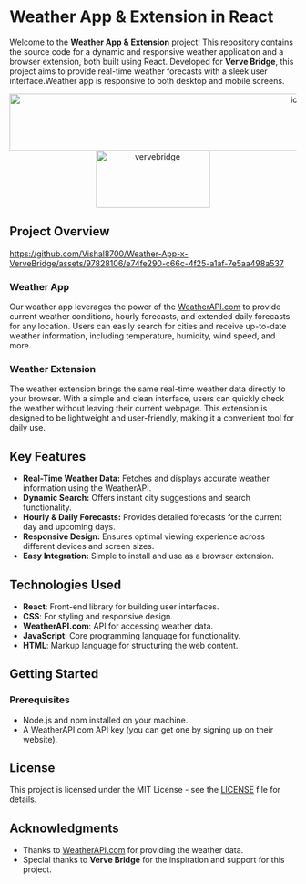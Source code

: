 # Weather App & Extension in React

Welcome to the **Weather App & Extension** project! This repository contains the source code for a dynamic and responsive weather application and a browser extension, both built using React. Developed for **Verve Bridge**, this project aims to provide real-time weather forecasts with a sleek user interface.Weather app is responsive to both desktop and mobile screens.

<p align="center">
  <img src="https://github.com/Vishal8700/Weather-App-x-VerveBridge/assets/97828106/0504e724-ab3a-48a3-99ee-cc3d2cfe6a85" alt="icon" width="1000" height="100" margin-right="2000">
  <img src="https://github.com/Vishal8700/Weather-App-x-VerveBridge/assets/97828106/69569b87-6edb-489a-9cff-55a6a89bcfcd" alt="vervebridge" width="200" height="100">
</p>

## Project Overview


https://github.com/Vishal8700/Weather-App-x-VerveBridge/assets/97828106/e74fe290-c66c-4f25-a1af-7e5aa498a537


### Weather App

Our weather app leverages the power of the [WeatherAPI.com](https://www.weatherapi.com/) to provide current weather conditions, hourly forecasts, and extended daily forecasts for any location. Users can easily search for cities and receive up-to-date weather information, including temperature, humidity, wind speed, and more.

### Weather Extension

The weather extension brings the same real-time weather data directly to your browser. With a simple and clean interface, users can quickly check the weather without leaving their current webpage. This extension is designed to be lightweight and user-friendly, making it a convenient tool for daily use.

## Key Features

- **Real-Time Weather Data:** Fetches and displays accurate weather information using the WeatherAPI.
- **Dynamic Search:** Offers instant city suggestions and search functionality.
- **Hourly & Daily Forecasts:** Provides detailed forecasts for the current day and upcoming days.
- **Responsive Design:** Ensures optimal viewing experience across different devices and screen sizes.
- **Easy Integration:** Simple to install and use as a browser extension.

## Technologies Used

- **React**: Front-end library for building user interfaces.
- **CSS**: For styling and responsive design.
- **WeatherAPI.com**: API for accessing weather data.
- **JavaScript**: Core programming language for functionality.
- **HTML**: Markup language for structuring the web content.

## Getting Started

### Prerequisites

- Node.js and npm installed on your machine.
- A WeatherAPI.com API key (you can get one by signing up on their website).

## License

This project is licensed under the MIT License - see the [LICENSE](LICENSE) file for details.

## Acknowledgments

- Thanks to [WeatherAPI.com](https://www.weatherapi.com/) for providing the weather data.
- Special thanks to **Verve Bridge** for the inspiration and support for this project.


